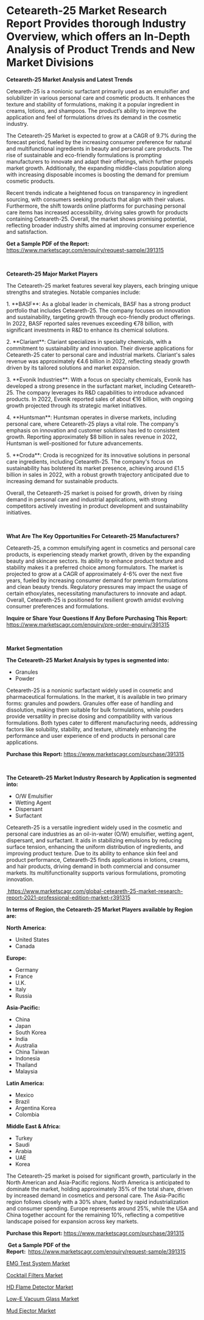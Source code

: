<p><h1>Ceteareth-25 Market Research Report Provides thorough Industry Overview, which offers an In-Depth Analysis of Product Trends and New Market Divisions</h1></p><p><strong>Ceteareth-25 Market Analysis and Latest Trends</strong></p>
<p><p>Ceteareth-25 is a nonionic surfactant primarily used as an emulsifier and solubilizer in various personal care and cosmetic products. It enhances the texture and stability of formulations, making it a popular ingredient in creams, lotions, and shampoos. The product’s ability to improve the application and feel of formulations drives its demand in the cosmetic industry.</p><p>The Ceteareth-25 Market is expected to grow at a CAGR of 9.7% during the forecast period, fueled by the increasing consumer preference for natural and multifunctional ingredients in beauty and personal care products. The rise of sustainable and eco-friendly formulations is prompting manufacturers to innovate and adapt their offerings, which further propels market growth. Additionally, the expanding middle-class population along with increasing disposable incomes is boosting the demand for premium cosmetic products.</p><p>Recent trends indicate a heightened focus on transparency in ingredient sourcing, with consumers seeking products that align with their values. Furthermore, the shift towards online platforms for purchasing personal care items has increased accessibility, driving sales growth for products containing Ceteareth-25. Overall, the market shows promising potential, reflecting broader industry shifts aimed at improving consumer experience and satisfaction.</p></p>
<p><strong>Get a Sample PDF of the Report:&nbsp;</strong> <a href="https://www.marketscagr.com/enquiry/request-sample/391315?utm_campaign=1684&utm_medium=2&utm_source=Github&utm_content=ia&utm_term=26102024&utm_id=ceteareth-25">https://www.marketscagr.com/enquiry/request-sample/391315</a></p>
<p>&nbsp;</p>
<p><strong>Ceteareth-25 Major Market Players</strong></p>
<p><p>The Ceteareth-25 market features several key players, each bringing unique strengths and strategies. Notable companies include:</p><p>1. **BASF**: As a global leader in chemicals, BASF has a strong product portfolio that includes Ceteareth-25. The company focuses on innovation and sustainability, targeting growth through eco-friendly product offerings. In 2022, BASF reported sales revenues exceeding €78 billion, with significant investments in R&D to enhance its chemical solutions.</p><p>2. **Clariant**: Clariant specializes in specialty chemicals, with a commitment to sustainability and innovation. Their diverse applications for Ceteareth-25 cater to personal care and industrial markets. Clariant's sales revenue was approximately €4.6 billion in 2022, reflecting steady growth driven by its tailored solutions and market expansion.</p><p>3. **Evonik Industries**: With a focus on specialty chemicals, Evonik has developed a strong presence in the surfactant market, including Ceteareth-25. The company leverages its R&D capabilities to introduce advanced products. In 2022, Evonik reported sales of about €16 billion, with ongoing growth projected through its strategic market initiatives.</p><p>4. **Huntsman**: Huntsman operates in diverse markets, including personal care, where Ceteareth-25 plays a vital role. The company's emphasis on innovation and customer solutions has led to consistent growth. Reporting approximately $8 billion in sales revenue in 2022, Huntsman is well-positioned for future advancements.</p><p>5. **Croda**: Croda is recognized for its innovative solutions in personal care ingredients, including Ceteareth-25. The company's focus on sustainability has bolstered its market presence, achieving around £1.5 billion in sales in 2022, with a robust growth trajectory anticipated due to increasing demand for sustainable products.</p><p>Overall, the Ceteareth-25 market is poised for growth, driven by rising demand in personal care and industrial applications, with strong competitors actively investing in product development and sustainability initiatives.</p></p>
<p>&nbsp;</p>
<p><strong>What Are The Key Opportunities For Ceteareth-25 Manufacturers?</strong></p>
<p><p>Ceteareth-25, a common emulsifying agent in cosmetics and personal care products, is experiencing steady market growth, driven by the expanding beauty and skincare sectors. Its ability to enhance product texture and stability makes it a preferred choice among formulators. The market is projected to grow at a CAGR of approximately 4-6% over the next five years, fueled by increasing consumer demand for premium formulations and clean beauty trends. Regulatory pressures may impact the usage of certain ethoxylates, necessitating manufacturers to innovate and adapt. Overall, Ceteareth-25 is positioned for resilient growth amidst evolving consumer preferences and formulations.</p></p>
<p><strong>Inquire or Share Your Questions If Any Before Purchasing This Report:</strong> <a href="https://www.marketscagr.com/enquiry/pre-order-enquiry/391315?utm_campaign=1684&utm_medium=2&utm_source=Github&utm_content=ia&utm_term=26102024&utm_id=ceteareth-25">https://www.marketscagr.com/enquiry/pre-order-enquiry/391315</a></p>
<p>&nbsp;</p>
<p><strong>Market Segmentation</strong></p>
<p><strong>The Ceteareth-25 Market Analysis by types is segmented into:</strong></p>
<p><ul><li>Granules</li><li>Powder</li></ul></p>
<p><p>Ceteareth-25 is a nonionic surfactant widely used in cosmetic and pharmaceutical formulations. In the market, it is available in two primary forms: granules and powders. Granules offer ease of handling and dissolution, making them suitable for bulk formulations, while powders provide versatility in precise dosing and compatibility with various formulations. Both types cater to different manufacturing needs, addressing factors like solubility, stability, and texture, ultimately enhancing the performance and user experience of end products in personal care applications.</p></p>
<p><strong>Purchase this Report:&nbsp;</strong><a href="https://www.marketscagr.com/purchase/391315?utm_campaign=1684&utm_medium=2&utm_source=Github&utm_content=ia&utm_term=26102024&utm_id=ceteareth-25">https://www.marketscagr.com/purchase/391315</a></p>
<p>&nbsp;</p>
<p><strong>The Ceteareth-25 Market Industry Research by Application is segmented into:</strong></p>
<p><ul><li>O/W Emulsifier</li><li>Wetting Agent</li><li>Dispersant</li><li>Surfactant</li></ul></p>
<p><p>Ceteareth-25 is a versatile ingredient widely used in the cosmetic and personal care industries as an oil-in-water (O/W) emulsifier, wetting agent, dispersant, and surfactant. It aids in stabilizing emulsions by reducing surface tension, enhancing the uniform distribution of ingredients, and improving product texture. Due to its ability to enhance skin feel and product performance, Ceteareth-25 finds applications in lotions, creams, and hair products, driving demand in both commercial and consumer markets. Its multifunctionality supports various formulations, promoting innovation.</p></p>
<p><a href="https://www.marketscagr.com/global-ceteareth-25-market-research-report-2021-professional-edition-market-r391315?utm_campaign=1684&utm_medium=2&utm_source=Github&utm_content=ia&utm_term=26102024&utm_id=ceteareth-25">&nbsp;https://www.marketscagr.com/global-ceteareth-25-market-research-report-2021-professional-edition-market-r391315</a></p>
<p><strong>In terms of Region, the Ceteareth-25 Market Players available by Region are:</strong></p>
<p>
    <p> <strong> North America: </strong>
        <ul>
            <li>United States</li>
            <li>Canada</li>
        </ul>
        </p> 
    <p> <strong> Europe: </strong>
        <ul>
            <li>Germany</li>
            <li>France</li>
            <li>U.K.</li>
            <li>Italy</li>
            <li>Russia</li>
        </ul>
        </p> 
    <p> <strong> Asia-Pacific: </strong>
        <ul>
            <li>China</li>
            <li>Japan</li>
            <li>South Korea</li>
            <li>India</li>
            <li>Australia</li>
            <li>China Taiwan</li>
            <li>Indonesia</li>
            <li>Thailand</li>
            <li>Malaysia</li>
        </ul>
        </p> 
    <p> <strong> Latin America: </strong>
        <ul>
            <li>Mexico</li>
            <li>Brazil</li>
            <li>Argentina Korea</li>
            <li>Colombia</li>
        </ul>
        </p> 
    <p> <strong> Middle East & Africa: </strong>
        <ul>
            <li>Turkey</li>
            <li>Saudi</li>
            <li>Arabia</li>
            <li>UAE</li>
            <li>Korea</li>
        </ul>
    </p>
    </p>
<p><p>The Ceteareth-25 market is poised for significant growth, particularly in the North American and Asia-Pacific regions. North America is anticipated to dominate the market, holding approximately 35% of the total share, driven by increased demand in cosmetics and personal care. The Asia-Pacific region follows closely with a 30% share, fueled by rapid industrialization and consumer spending. Europe represents around 25%, while the USA and China together account for the remaining 10%, reflecting a competitive landscape poised for expansion across key markets.</p></p>
<p><strong>Purchase this Report: </strong><a href="https://www.marketscagr.com/purchase/391315?utm_campaign=1684&utm_medium=2&utm_source=Github&utm_content=ia&utm_term=26102024&utm_id=ceteareth-25">https://www.marketscagr.com/purchase/391315</a></p>
<p>&nbsp;<strong>Get a Sample PDF of the Report:&nbsp;&nbsp;</strong><a href="https://www.marketscagr.com/enquiry/request-sample/391315?utm_campaign=1684&utm_medium=2&utm_source=Github&utm_content=ia&utm_term=26102024&utm_id=ceteareth-25">https://www.marketscagr.com/enquiry/request-sample/391315</a></p>
<p><strong></strong></p>
<p><p><a href="https://www.linkedin.com/pulse/emg-test-system-market-velocity-71-cagr-trajectory-2024-2031-7txtf?utm_campaign=1684&utm_medium=2&utm_source=Github&utm_content=ia&utm_term=26102024&utm_id=ceteareth-25">EMG Test System Market</a></p><p><a href="https://www.linkedin.com/pulse/cocktail-filters-momentum-charting-10-cagr-path-2024-2031-j5ibe?utm_campaign=1684&utm_medium=2&utm_source=Github&utm_content=ia&utm_term=26102024&utm_id=ceteareth-25">Cocktail Filters Market</a></p><p><a href="https://www.linkedin.com/pulse/hd-flame-detector-market-ecosystem-competitive-landscape-strategic-1rz2f?utm_campaign=1684&utm_medium=2&utm_source=Github&utm_content=ia&utm_term=26102024&utm_id=ceteareth-25">HD Flame Detector Market</a></p><p><a href="https://github.com/gailasejs/Market-Research-Report-List-1/blob/main/low-e-vacuum-glass-market.md?utm_campaign=1684&utm_medium=2&utm_source=Github&utm_content=ia&utm_term=26102024&utm_id=ceteareth-25">Low-E Vacuum Glass Market</a></p><p><a href="https://www.linkedin.com/pulse/mud-ejector-market-evolution-regional-adaptations-innovation-fwjsf?utm_campaign=1684&utm_medium=2&utm_source=Github&utm_content=ia&utm_term=26102024&utm_id=ceteareth-25">Mud Ejector Market</a></p></p>